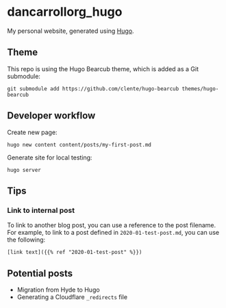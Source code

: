 # dancarrollorg_hugo

My personal website, generated using [Hugo](https://gohugo.io/).

## Theme

This repo is using the Hugo Bearcub theme, which is added as a Git submodule:

```
git submodule add https://github.com/clente/hugo-bearcub themes/hugo-bearcub
```

## Developer workflow

Create new page:

```
hugo new content content/posts/my-first-post.md
```

Generate site for local testing:

```
hugo server
```

## Tips

### Link to internal post

To link to another blog post, you can use a reference to the post filename.
For example, to link to a post defined in `2020-01-test-post.md`, you can use
the following:

```
[link text]({{% ref "2020-01-test-post" %}})
```

## Potential posts

* Migration from Hyde to Hugo
* Generating a Cloudflare `_redirects` file
